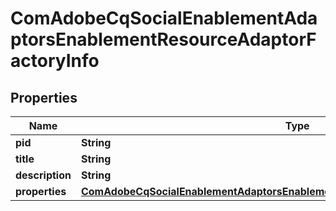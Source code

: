 

# ComAdobeCqSocialEnablementAdaptorsEnablementResourceAdaptorFactoryInfo

## Properties

Name | Type | Description | Notes
------------ | ------------- | ------------- | -------------
**pid** | **String** |  |  [optional]
**title** | **String** |  |  [optional]
**description** | **String** |  |  [optional]
**properties** | [**ComAdobeCqSocialEnablementAdaptorsEnablementResourceAdaptorFactoryProperties**](ComAdobeCqSocialEnablementAdaptorsEnablementResourceAdaptorFactoryProperties.md) |  |  [optional]



